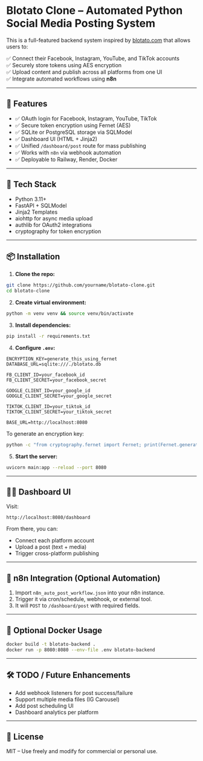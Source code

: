 
# Blotato Clone – Automated Python Social Media Posting System

This is a full-featured backend system inspired by [blotato.com](https://blotato.com) that allows users to:

✅ Connect their Facebook, Instagram, YouTube, and TikTok accounts  
✅ Securely store tokens using AES encryption  
✅ Upload content and publish across all platforms from one UI  
✅ Integrate automated workflows using **n8n**

---

## 🚀 Features

- ✅ OAuth login for Facebook, Instagram, YouTube, TikTok
- ✅ Secure token encryption using Fernet (AES)
- ✅ SQLite or PostgreSQL storage via SQLModel
- ✅ Dashboard UI (HTML + Jinja2)
- ✅ Unified `/dashboard/post` route for mass publishing
- ✅ Works with `n8n` via webhook automation
- ✅ Deployable to Railway, Render, Docker

---

## 🧰 Tech Stack

- Python 3.11+
- FastAPI + SQLModel
- Jinja2 Templates
- aiohttp for async media upload
- authlib for OAuth2 integrations
- cryptography for token encryption

---

## 📦 Installation

1. **Clone the repo:**

```bash
git clone https://github.com/yourname/blotato-clone.git
cd blotato-clone
```

2. **Create virtual environment:**

```bash
python -m venv venv && source venv/bin/activate
```

3. **Install dependencies:**

```bash
pip install -r requirements.txt
```

4. **Configure `.env`:**

```env
ENCRYPTION_KEY=generate_this_using_fernet
DATABASE_URL=sqlite:///./blotato.db

FB_CLIENT_ID=your_facebook_id
FB_CLIENT_SECRET=your_facebook_secret

GOOGLE_CLIENT_ID=your_google_id
GOOGLE_CLIENT_SECRET=your_google_secret

TIKTOK_CLIENT_ID=your_tiktok_id
TIKTOK_CLIENT_SECRET=your_tiktok_secret

BASE_URL=http://localhost:8080
```

To generate an encryption key:
```bash
python -c "from cryptography.fernet import Fernet; print(Fernet.generate_key().decode())"
```

5. **Start the server:**

```bash
uvicorn main:app --reload --port 8080
```

---

## 🧑‍🎨 Dashboard UI

Visit:

```
http://localhost:8080/dashboard
```

From there, you can:

- Connect each platform account
- Upload a post (text + media)
- Trigger cross-platform publishing

---

## 🔁 n8n Integration (Optional Automation)

1. Import `n8n_auto_post_workflow.json` into your n8n instance.
2. Trigger it via cron/schedule, webhook, or external tool.
3. It will `POST` to `/dashboard/post` with required fields.

---

## 🐳 Optional Docker Usage

```bash
docker build -t blotato-backend .
docker run -p 8080:8080 --env-file .env blotato-backend
```

---

## 🛠 TODO / Future Enhancements

- Add webhook listeners for post success/failure
- Support multiple media files (IG Carousel)
- Add post scheduling UI
- Dashboard analytics per platform

---

## 📄 License

MIT – Use freely and modify for commercial or personal use.
